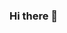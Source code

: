 ### Hi there 👋

<!--


- 🔭 I’m currently working on ...
- 🌱 I’m currently learning ... NodeJS
- 👯 I’m looking to collaborate on ...
- 🤔 I’m looking for help with ...
- 💬 Ask me about ...
- 📫 How to reach me: ...
- 😄 Pronouns: ...
- ⚡ Fun fact: ...
